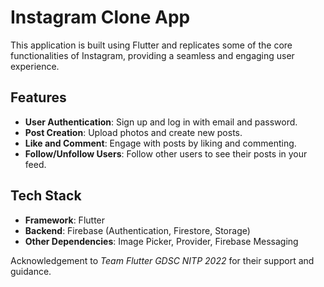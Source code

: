 # Instagram Clone App
This application is built using Flutter and replicates some of the core functionalities of Instagram, providing a seamless and engaging user experience.

## Features

- **User Authentication**: Sign up and log in with email and password.
- **Post Creation**: Upload photos and create new posts.
- **Like and Comment**: Engage with posts by liking and commenting.
- **Follow/Unfollow Users**: Follow other users to see their posts in your feed.

## Tech Stack

- **Framework**: Flutter
- **Backend**: Firebase (Authentication, Firestore, Storage)
- **Other Dependencies**: Image Picker, Provider, Firebase Messaging


Acknowledgement to *Team Flutter GDSC NITP 2022* for their support and guidance.
